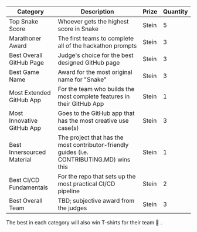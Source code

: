 | Category                   | Description                                                                                | Prize | Quantity |
|----------------------------|--------------------------------------------------------------------------------------------|-------|----------|
| Top Snake Score            | Whoever gets the highest score in Snake                                                    | Stein | 5        |
| Marathoner Award           | The first teams to complete all of the hackathon prompts                                   | Stein | 3        |
| Best Overall GitHub Page   | Judge's choice for the best designed GitHub page                                           | Stein | 3        |
| Best Game Name             | Award for the most original name for "Snake"                                               | Stein | 3        |
| Most Extended GitHub App   | For the team who builds the most complete features in their GitHub App                     | Stein | 1        |
| Most Innovative GitHub App | Goes to the GitHub app that has the most creative use case(s)                              | Stein | 3        |
| Best Innersourced Material | The project that has the most contributor-friendly guides (i.e. CONTRIBUTING.MD) wins this | Stein | 1        |
| Best CI/CD Fundamentals    | For the repo that sets up the most practical CI/CD pipeline                                | Stein | 2        |
| Best Overall Team          | TBD; subjective award from the judges                                                      | Stein | 3        |


The best in each category will also win T-shirts for their team 👕 . 
